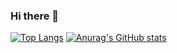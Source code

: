 ### Hi there 👋

<!--
**wheogus6/wheogus6** is a ✨ _special_ ✨ repository because its `README.md` (this file) appears on your GitHub profile.

Here are some ideas to get you started:

- 🔭 I’m currently working on ...
- 🌱 I’m currently learning ...
- 👯 I’m looking to collaborate on ...
- 🤔 I’m looking for help with ...
- 💬 Ask me about ...
- 📫 How to reach me: ...
- 😄 Pronouns: ...
- ⚡ Fun fact: ...
-->
[![Top Langs](https://github-readme-stats.vercel.app/api/top-langs/?username=wheogus6&hide=mustache,kotlin&langs_count=3)](https://github.com/anuraghazra/github-readme-stats) 
[![Anurag's GitHub stats](https://github-readme-stats.vercel.app/api?username=wheogus6)](https://github.com/anuraghazra/github-readme-stats) 



